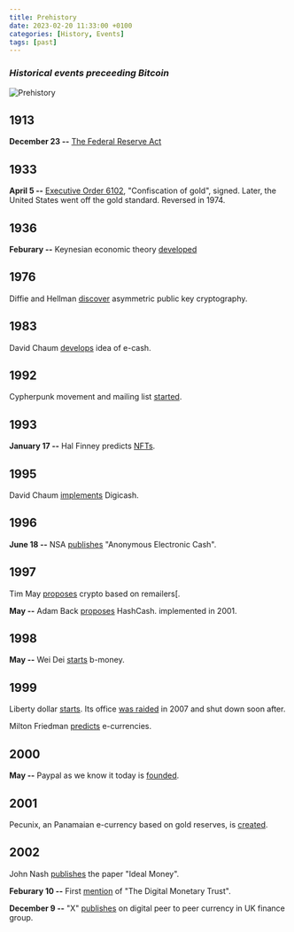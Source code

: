 ```yaml
---
title: Prehistory
date: 2023-02-20 11:33:00 +0100
categories: [History, Events]
tags: [past]
---
```


### *Historical events preceeding Bitcoin*

![Prehistory](https://21-ways.com/assets/images/ch1-01/prehistory.png)

## 1913

**December 23 --**	[The Federal Reserve Act](https://en.wikipedia.org/wiki/Federal_Reserve_Act)

## 1933

**April 5 --**	[Executive Order 6102](https://en.wikipedia.org/wiki/Executive_Order_6102), "Confiscation of gold", signed. Later, the United States went off the gold standard. Reversed in 1974.

## 1936

**Feburary --**	Keynesian economic theory [developed](https://en.wikipedia.org/wiki/The_General_Theory_of_Employment,_Interest_and_Money)

## 1976

Diffie and Hellman [discover](https://en.wikipedia.org/wiki/Diffie%E2%80%93Hellman_key_exchange) asymmetric public key cryptography.

## 1983

David Chaum [develops](http://blog.koehntopp.de/uploads/chaum_fiat_naor_ecash.pdf) idea of e-cash.

## 1992

Cypherpunk movement and mailing list [started](https://mailing-list-archive.cryptoanarchy.wiki/).

## 1993

**January 17 --**	Hal Finney predicts [NFTs](https://mailing-list-archive.cryptoanarchy.wiki/archive/1993/01/ee44616c1d030cb0722be6e3e5ff9c16e6535f48514cbb881f09b27884275c14/).

## 1995

David Chaum [implements](https://www.forbes.com/forbes/1999/1101/6411390a.html) Digicash.

## 1996

**June 18 --**	NSA [publishes](https://groups.csail.mit.edu/mac/classes/6.805/articles/money/nsamint/nsamint.htm) "Anonymous Electronic Cash".

## 1997

Tim May [proposes](http://osaka.law.miami.edu/~froomkin/articles/tcmay.htm) crypto based on remailers[.

**May --**	Adam Back [proposes](http://www.hashcash.org/papers/hashcash.pdf) HashCash. implemented in 2001.

## 1998

**May --**	Wei Dei [starts](http://www.weidai.com/bmoney.txt) b-money.

## 1999

Liberty dollar [starts](https://libertydollar.net/the-history-of-the-liberty-dollar/). Its office [was raided](https://web.archive.org/web/20071118023934/https://reason.com/blog/show/123553.html) in 2007 and shut down soon after.

Milton Friedman [predicts](https://nostr.build/av/nostr.build_4e93ff67e578521cfdddda113ba8dad98231eb151105b0d9cdd735170ea88525.mp4) e-currencies.
## 2000

**May --**	Paypal as we know it today is [founded](https://en.wikipedia.org/wiki/Timeline_of_PayPal).

## 2001

Pecunix, an Panamaian e-currency based on gold reserves, is [created](https://www.cato.org/sites/cato.org/files/serials/files/cato-journal/2014/5/cato-journal-v34n2-5.pdf).

## 2002

John Nash [publishes](https://www.jstor.org/stable/1061553) the paper "Ideal Money".

**Feburary 10 --**	First [mention](https://web.archive.org/web/20020210143425/http://orlingrabbe.com/dmt_guide.htm) of "The Digital Monetary Trust".

**December 9 --**	"X" [publishes](https://en.bitcoin.it/wiki/X) on digital peer to peer currency in UK finance group.
